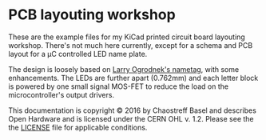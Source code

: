 PCB layouting workshop
======================

These are the example files for my KiCad printed circuit board
layouting workshop. There's not much here currently, except
for a schema and PCB layout for a µC controlled LED name plate.

The design is loosely based on [Larry Ogrodnek's nametag](http://analogmachines.com/p/nametag/build/),
with some enhancements. The LEDs are further apart (0.762mm)
and each letter block is powered by one small signal MOS-FET
to reduce the load on the microcontroller's output drivers.

This documentation is copyright © 2016 by Chaostreff Basel and
describes Open Hardware and is licensed under the CERN OHL v. 1.2.
Please see the the [LICENSE](LICENSE) file for applicable conditions.

